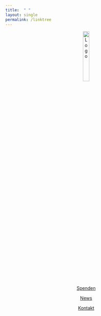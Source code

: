 ```yaml
---
title:  " "
layout: single
permalink: /linktree
---
```

<div align='center'>
  
<img src="https://github.com/fridaysforfuture-landau-pfalz/fridaysforfuture-landau-pfalz.github.io/blob/main/assets/images/FFF%20Landau%20Logo.png?raw=true" alt="Logo" style="float:center;" height="20%" width="20%"> <br>
  <p></p>
<a href="https://opencollective.com/klimastreik-landau" class="btn btn--success">Spenden</a>
  <p></p>
<a href="https://fridaysforfuture-landau.de/news" class="btn btn--success">News</a>
  <p></p>
<a href="https://fridaysforfuture-landau.de/kontakt" class="btn btn--success">Kontakt</a>  
  <p></p>
</div>

